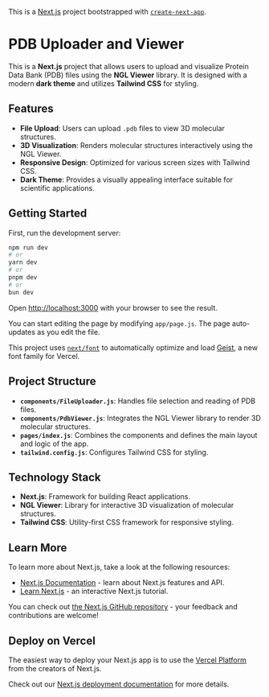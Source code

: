 This is a [Next.js](https://nextjs.org) project bootstrapped with [`create-next-app`](https://github.com/vercel/next.js/tree/canary/packages/create-next-app).

# PDB Uploader and Viewer

This is a **Next.js** project that allows users to upload and visualize Protein Data Bank (PDB) files using the **NGL Viewer** library. It is designed with a modern **dark theme** and utilizes **Tailwind CSS** for styling.

## Features

- **File Upload**: Users can upload `.pdb` files to view 3D molecular structures.
- **3D Visualization**: Renders molecular structures interactively using the NGL Viewer.
- **Responsive Design**: Optimized for various screen sizes with Tailwind CSS.
- **Dark Theme**: Provides a visually appealing interface suitable for scientific applications.

## Getting Started

First, run the development server:

```bash
npm run dev
# or
yarn dev
# or
pnpm dev
# or
bun dev
```

Open [http://localhost:3000](http://localhost:3000) with your browser to see the result.

You can start editing the page by modifying `app/page.js`. The page auto-updates as you edit the file.

This project uses [`next/font`](https://nextjs.org/docs/app/building-your-application/optimizing/fonts) to automatically optimize and load [Geist](https://vercel.com/font), a new font family for Vercel.

## Project Structure

- **`components/FileUploader.js`**: Handles file selection and reading of PDB files.
- **`components/PdbViewer.js`**: Integrates the NGL Viewer library to render 3D molecular structures.
- **`pages/index.js`**: Combines the components and defines the main layout and logic of the app.
- **`tailwind.config.js`**: Configures Tailwind CSS for styling.

## Technology Stack

- **Next.js**: Framework for building React applications.
- **NGL Viewer**: Library for interactive 3D visualization of molecular structures.
- **Tailwind CSS**: Utility-first CSS framework for responsive styling.

## Learn More

To learn more about Next.js, take a look at the following resources:

- [Next.js Documentation](https://nextjs.org/docs) - learn about Next.js features and API.
- [Learn Next.js](https://nextjs.org/learn) - an interactive Next.js tutorial.

You can check out [the Next.js GitHub repository](https://github.com/vercel/next.js) - your feedback and contributions are welcome!

## Deploy on Vercel

The easiest way to deploy your Next.js app is to use the [Vercel Platform](https://vercel.com/new?utm_medium=default-template&filter=next.js&utm_source=create-next-app&utm_campaign=create-next-app-readme) from the creators of Next.js.

Check out our [Next.js deployment documentation](https://nextjs.org/docs/app/building-your-application/deploying) for more details.
